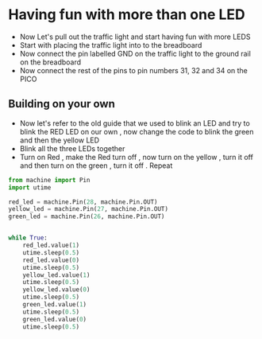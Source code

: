 # Having fun with more than one LED

* Now Let's pull out the traffic light and start having fun with more LEDS 
* Start with placing the traffic light into to the breadboard 
* Now connect the pin labelled GND on the traffic light to the ground rail on the breadboard
* Now connect the rest of the pins to pin numbers 31, 32 and 34 on the PICO


## Building on your own
* Now let's refer to the old guide that we used to blink an LED and try to blink the RED LED on our own , now change the code to blink the green and then the yellow LED 
* Blink all the three LEDs together
* Turn on Red , make the Red turn off , now turn on the yellow , turn it off and then turn on the green , turn it off . Repeat


```python 
from machine import Pin
import utime

red_led = machine.Pin(28, machine.Pin.OUT)
yellow_led = machine.Pin(27, machine.Pin.OUT)
green_led = machine.Pin(26, machine.Pin.OUT)


while True:
    red_led.value(1)
    utime.sleep(0.5)
    red_led.value(0)
    utime.sleep(0.5)
    yellow_led.value(1)
    utime.sleep(0.5)
    yellow_led.value(0)
    utime.sleep(0.5)
    green_led.value(1)
    utime.sleep(0.5)
    green_led.value(0)
    utime.sleep(0.5)
```
